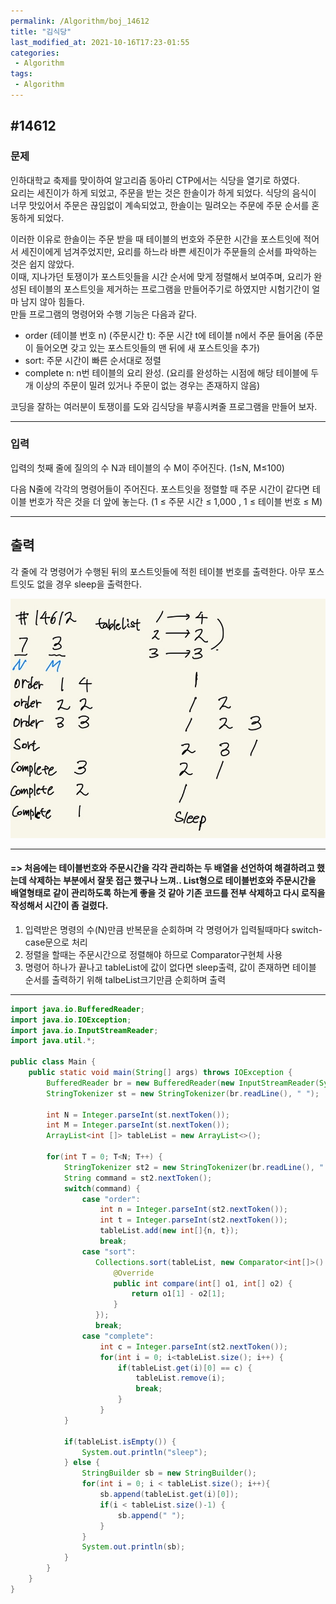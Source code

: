 ```yaml
---
permalink: /Algorithm/boj_14612
title: "김식당"
last_modified_at: 2021-10-16T17:23-01:55
categories:
 - Algorithm
tags:
 - Algorithm
---
```


## #14612

### 문제

인하대학교 축제를 맞이하여 알고리즘 동아리 CTP에서는 식당을 열기로 하였다.   
요리는 세진이가 하게 되었고, 주문을 받는 것은 한솔이가 하게 되었다. 식당의 음식이 너무 맛있어서 주문은 끊임없이 계속되었고, 한솔이는 밀려오는 주문에 주문 순서를 혼동하게 되었다.  

이러한 이유로 한솔이는 주문 받을 때 테이블의 번호와 주문한 시간을 포스트잇에 적어서 세진이에게 넘겨주었지만, 요리를 하느라 바쁜 세진이가 주문들의 순서를 파악하는 것은 쉽지 않았다.  
이때, 지나가던 토쟁이가 포스트잇들을 시간 순서에 맞게 정렬해서 보여주며, 요리가 완성된 테이블의 포스트잇을 제거하는 프로그램을 만들어주기로 하였지만 시험기간이 얼마 남지 않아 힘들다.  
만들 프로그램의 명령어와 수행 기능은 다음과 같다.

- order (테이블 번호 n) (주문시간 t): 주문 시간 t에 테이블 n에서 주문 들어옴 (주문이 들어오면 갖고 있는 포스트잇들의 맨 뒤에 새 포스트잇을 추가)
- sort: 주문 시간이 빠른 순서대로 정렬
- complete n: n번 테이블의 요리 완성. (요리를 완성하는 시점에 해당 테이블에 두 개 이상의 주문이 밀려 있거나 주문이 없는 경우는 존재하지 않음)

코딩을 잘하는 여러분이 토쟁이를 도와 김식당을 부흥시켜줄 프로그램을 만들어 보자.

---

### 입력

입력의 첫째 줄에 질의의 수 N과 테이블의 수 M이 주어진다. (1≤N, M≤100)  

다음 N줄에 각각의 명령어들이 주어진다. 포스트잇을 정렬할 때 주문 시간이 같다면 테이블 번호가 작은 것을 더 앞에 놓는다. (1 ≤ 주문 시간 ≤ 1,000 , 1 ≤ 테이블 번호 ≤ M)

---

## 출력

각 줄에 각 명령어가 수행된 뒤의 포스트잇들에 적힌 테이블 번호를 출력한다. 아무 포스트잇도 없을 경우 sleep을 출력한다.

![14612](/assets/image/algo/14612.jpg)

---

#### => 처음에는 테이블번호와 주문시간을 각각 관리하는 두 배열을 선언하여 해결하려고 했는데 삭제하는 부분에서 잘못 접근 했구나 느껴.. List형으로 테이블번호와 주문시간을 배열형태로 같이 관리하도록 하는게 좋을 것 같아 기존 코드를 전부 삭제하고 다시 로직을 작성해서 시간이 좀 걸렸다.

1. 입력받은 명령의 수(N)만큼 반복문을 순회하며 각 명령어가 입력될때마다 switch-case문으로 처리
2. 정렬을 할때는 주문시간으로 정렬해야 하므로 Comparator구현체 사용
3. 명령어 하나가 끝나고 tableList에 값이 없다면 sleep출력, 값이 존재하면 테이블 순서를 출력하기 위해 talbeList크기만큼 순회하며 출력

---

```java
import java.io.BufferedReader;
import java.io.IOException;
import java.io.InputStreamReader;
import java.util.*;

public class Main {
    public static void main(String[] args) throws IOException {
        BufferedReader br = new BufferedReader(new InputStreamReader(System.in));
        StringTokenizer st = new StringTokenizer(br.readLine(), " ");

        int N = Integer.parseInt(st.nextToken());
        int M = Integer.parseInt(st.nextToken());
        ArrayList<int []> tableList = new ArrayList<>();

        for(int T = 0; T<N; T++) {
            StringTokenizer st2 = new StringTokenizer(br.readLine(), " ");
            String command = st2.nextToken();
            switch(command) {
                case "order":
                    int n = Integer.parseInt(st2.nextToken());
                    int t = Integer.parseInt(st2.nextToken());
                    tableList.add(new int[]{n, t});
                    break;
                case "sort":
                   Collections.sort(tableList, new Comparator<int[]>() {
                       @Override
                       public int compare(int[] o1, int[] o2) {
                           return o1[1] - o2[1];
                       }
                   });
                   break;
                case "complete":
                    int c = Integer.parseInt(st2.nextToken());
                    for(int i = 0; i<tableList.size(); i++) {
                        if(tableList.get(i)[0] == c) {
                            tableList.remove(i);
                            break;
                        }
                    }
            }

            if(tableList.isEmpty()) {
                System.out.println("sleep");
            } else {
                StringBuilder sb = new StringBuilder();
                for(int i = 0; i < tableList.size(); i++){
                    sb.append(tableList.get(i)[0]);
                    if(i < tableList.size()-1) {
                        sb.append(" ");
                    }
                }
                System.out.println(sb);
            }
        }
    }
}

```